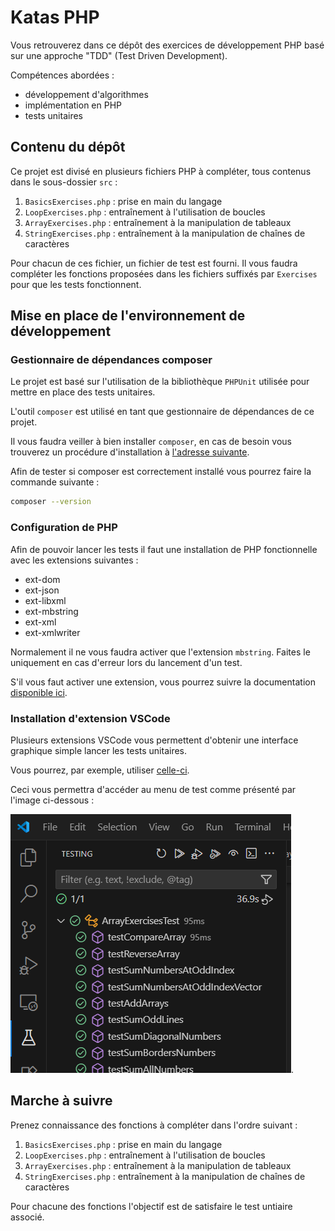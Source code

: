 # Katas PHP

Vous retrouverez dans ce dépôt des exercices de développement PHP basé sur une approche "TDD" (Test Driven Development).

Compétences abordées :
- développement d'algorithmes
- implémentation en PHP
- tests unitaires

## Contenu du dépôt

Ce projet est divisé en plusieurs fichiers PHP à compléter, tous contenus dans le sous-dossier `src` :
1. `BasicsExercises.php` : prise en main du langage
2. `LoopExercises.php` : entraînement à l'utilisation de boucles
3. `ArrayExercises.php` : entraînement à la manipulation de tableaux
4. `StringExercises.php` : entraînement à la manipulation de chaînes de caractères

Pour chacun de ces fichier, un fichier de test est fourni.
Il vous faudra compléter les fonctions proposées dans les fichiers suffixés par `Exercises` pour que les tests fonctionnent.

## Mise en place de l'environnement de développement

### Gestionnaire de dépendances composer

Le projet est basé sur l'utilisation de la bibliothèque `PHPUnit` utilisée pour mettre en place des tests unitaires.

L'outil `composer` est utilisé en tant que gestionnaire de dépendances de ce projet.

Il vous faudra veiller à bien installer `composer`, en cas de besoin vous trouverez un procédure d'installation à [l'adresse suivante](https://github.com/ludovic-esperce/php-dev-env?tab=readme-ov-file#%C3%A9tape-3--installation-de-composer).

Afin de tester si composer est correctement installé vous pourrez faire la commande suivante :
```sh
composer --version
```

### Configuration de PHP

Afin de pouvoir lancer les tests il faut une installation de PHP fonctionnelle avec les extensions suivantes :
- ext-dom
- ext-json
- ext-libxml
- ext-mbstring
- ext-xml
- ext-xmlwriter

Normalement il ne vous faudra activer que l'extension `mbstring`. Faites le uniquement en cas d'erreur lors du lancement d'un test.

S'il vous faut activer une extension, vous pourrez suivre la documentation [disponible ici](https://www.php.net/manual/en/install.pecl.windows.php#install.pecl.windows.loading).

### Installation d'extension VSCode

Plusieurs extensions VSCode vous permettent d'obtenir une interface graphique simple lancer les tests unitaires.

Vous pourrez, par exemple, utiliser [celle-ci](https://marketplace.visualstudio.com/items?itemName=recca0120.vscode-phpunit).

Ceci vous permettra d'accéder au menu de test comme présenté par l'image ci-dessous :

![Accès au menu de test](vscode-testing.PNG).

## Marche à suivre 

Prenez connaissance des fonctions à compléter dans l'ordre suivant :
1. `BasicsExercises.php` : prise en main du langage
2. `LoopExercises.php` : entraînement à l'utilisation de boucles
3. `ArrayExercises.php` : entraînement à la manipulation de tableaux
4. `StringExercises.php` : entraînement à la manipulation de chaînes de caractères

Pour chacune des fonctions l'objectif est de satisfaire le test untiaire associé.